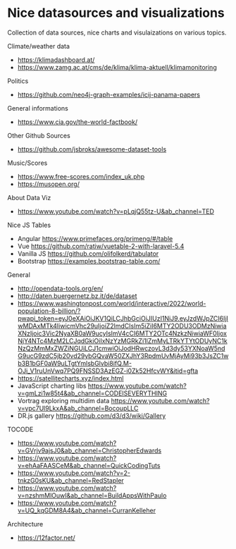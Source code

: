 # Nice datasources and visualizations


Collection of data sources, nice charts and visulaizations on various topics.


Climate/weather data
- https://klimadashboard.at/
- https://www.zamg.ac.at/cms/de/klima/klima-aktuell/klimamonitoring

Politics
- https://github.com/neo4j-graph-examples/icij-panama-papers

General informations
- https://www.cia.gov/the-world-factbook/

Other Github Sources
- https://github.com/jsbroks/awesome-dataset-tools

Music/Scores
- https://www.free-scores.com/index_uk.php
- https://musopen.org/

About Data Viz
- https://www.youtube.com/watch?v=pLqjQ55tz-U&ab_channel=TED

Nice JS Tables
- Angular https://www.primefaces.org/primeng/#/table
- Vue https://github.com/ratiw/vuetable-2-with-laravel-5.4
- Vanilla JS https://github.com/olifolkerd/tabulator
- Bootstrap https://examples.bootstrap-table.com/

General
- http://opendata-tools.org/en/
- http://daten.buergernetz.bz.it/de/dataset
- https://www.washingtonpost.com/world/interactive/2022/world-population-8-billion/?pwapi_token=eyJ0eXAiOiJKV1QiLCJhbGciOiJIUzI1NiJ9.eyJzdWJpZCI6IjIwMDAxMTk4IiwicmVhc29uIjoiZ2lmdCIsIm5iZiI6MTY2ODU3ODMzNiwiaXNzIjoic3Vic2NyaXB0aW9ucyIsImV4cCI6MTY2OTc4NzkzNiwiaWF0IjoxNjY4NTc4MzM2LCJqdGkiOiIxNzYzMGRkZi1lZmMyLTRkYTYtODUyNC1kNzQzMmMxZWZiNGUiLCJ1cmwiOiJodHRwczovL3d3dy53YXNoaW5ndG9ucG9zdC5jb20vd29ybGQvaW50ZXJhY3RpdmUvMjAyMi93b3JsZC1wb3B1bGF0aW9uLTgtYmlsbGlvbi8ifQ.M-OJi_V1ruUnVwq7PQ9FNSSD3AzEGZ-i0Zk52HfcvWY&itid=gfta
- https://satellitecharts.xyz/index.html
- JavaScript charting libs https://www.youtube.com/watch?v=gmLzi1w85t4&ab_channel=CODEISEVERYTHING
- Vortrag exploring multidim data https://www.youtube.com/watch?v=ypc7Ul9LkxA&ab_channel=BocoupLLC
- DR.js gallery https://github.com/d3/d3/wiki/Gallery

TOCODE
- https://www.youtube.com/watch?v=GVrjv9ajsJ0&ab_channel=ChristopherEdwards
- https://www.youtube.com/watch?v=ehAaFAASCeM&ab_channel=QuickCodingTuts
- https://www.youtube.com/watch?v=2-tnkzG0sKU&ab_channel=RedStapler
- https://www.youtube.com/watch?v=nzshmMlOuwI&ab_channel=BuildAppsWithPaulo
- https://www.youtube.com/watch?v=UQ_kqGDM8A4&ab_channel=CurranKelleher

Architecture
- https://12factor.net/
